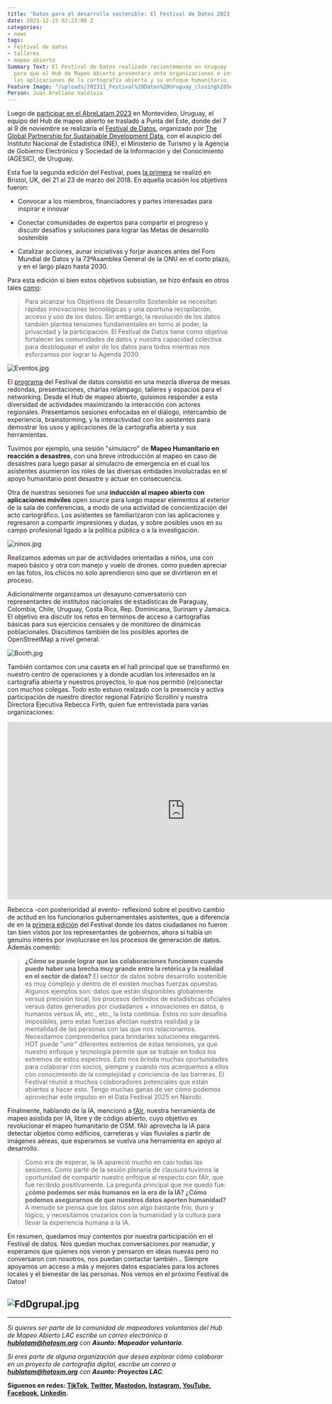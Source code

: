 ```yaml
---
title: 'Datos para el desarrollo sostenible: El Festival de Datos 2023'
date: 2023-12-15 02:23:00 Z
categories:
- news
tags:
- Festival de datos
- talleres
- mapeo abierto
Summary Text: El Festival de Datos realizado recientemente en Uruguay fue la oportunidad
  para que el Hub de Mapeo Abierto presentara ante organizaciones e instituciones
  las aplicaciones de la cartografía abierta y su enfoque humanitario.
Feature Image: "/uploads/202311_Festival%20Datos%20Uruguay_closing%20Session%20Rebecca%20Firth%2003.jpg"
Person: Juan Arellano Valdivia
---
```


Luego de [participar en el AbreLatam 2023](https://www.hotosm.org/updates/abrelatam-2023/) en Montevideo, Uruguay, el equipo del Hub de mapeo abierto se trasladó a Punta del Este, donde del 7 al 9 de noviembre se realizaría el [Festival de Datos](https://www.data4sdgs.org/es/festivaldedatos), organizado por [The Global Partnership for Sustainable Development Data](https://www.data4sdgs.org/), con el auspicio del Instituto Nacional de Estadística (INE), el Ministerio de Turismo y la Agencia de Gobierno Electrónico y Sociedad de la Información y del Conocimiento (AGESIC), de Uruguay.

Esta fue la segunda edición del Festival, pues [la primera](https://www.data4sdgs.org/sites/default/files/2018-06/Data%20Fest%20Report_Final_11June_compressed.pdf) se realizó en Bristol, UK, del 21 al 23 de marzo del 2018. En aquella ocasión los objetivos fueron:

* Convocar a los miembros, financiadores y partes interesadas para inspirar e innovar

* Conectar comunidades de expertos para compartir el progreso y discutir desafíos y soluciones para lograr las Metas de desarrollo sostenible

* Catalizar acciones, aunar iniciativas y forjar avances antes del Foro Mundial de Datos y la 73ªAsamblea General de la ONU en el corto plazo, y en el largo plazo hasta 2030.

Para esta edición si bien estos objetivos subsistían, se hizo énfasis en otros tales [como](https://www.data4sdgs.org/es/festivaldedatos):

> Para alcanzar los Objetivos de Desarrollo Sostenible se necesitan rápidas innovaciones tecnológicas y una oportuna recopilación, acceso y uso de los datos. Sin embargo, la revolución de los datos también plantea tensiones fundamentales en torno al poder, la privacidad y la participación. El Festival de Datos tiene como objetivo fortalecer las comunidades de datos y nuestra capacidad colectiva para desbloquear el valor de los datos para todos mientras nos esforzamos por lograr la Agenda 2030.

![Eventos.jpg](/uploads/Eventos.jpg)

El [programa](https://www.data4sdgs.org/es/festivaldedatos/programa) del Festival de datos consistió en una mezcla diversa de mesas redondas, presentaciones, charlas relámpago, talleres y espacios para el networking. Desde el Hub de mapeo abierto, quisimos responder a esta diversidad de actividades maximizando la interacción con actores regionales. Presentamos sesiones enfocadas en el diálogo, intercambio de experiencia, brainstorming, y la interactividad con los asistentes para demostrar los usos y aplicaciones de la cartografía abierta y sus herramientas.

Tuvimos por ejemplo, una sesión "simulacro" de **Mapeo Humanitario en reacción a desastres**, con una breve introducción al mapeo en caso de desastres para luego pasar al simulacro de emergencia en el cual los asistentes asumieron los roles de las diversas entidades involucradas en el apoyo humanitario post desastre y actuar en consecuencia.

Otra de nuestras sesiones fue una **inducción al mapeo abierto con aplicaciones móviles** open source para luego mapear elementos al exterior de la sala de conferencias, a modo de una actividad de concientización del acto cartográfico. Los asistentes se familiarizaron con las aplicaciones y regresaron a compartir impresiones y dudas, y sobre posibles usos en su campo profesional ligado a la política pública o a la investigación.

![ninos.jpg](/uploads/ninos.jpg)

Realizamos ademas un par de actividades orientadas a niños, una con mapeo básico y otra con manejo y vuelo de drones. como pueden apreciar en las fotos, los chicos no solo aprendieron sino que se divirtieron en el proceso.

Adicionalmente organizamos un desayuno conversatorio con representantes de institutos nacionales de estadísticas de Paraguay, Colombia, Chile, Uruguay, Costa Rica, Rep. Dominicana, Surinam y Jamaica. El objetivo era discutir los retos en términos de acceso a cartografías básicas para sus ejercicios censales y de monitoreo de dinámicas poblacionales. Discutimos también de los posibles aportes de OpenStreetMap a nivel general.

![Booth.jpg](/uploads/Booth.jpg)

También contamos con una caseta en el hall principal que se transformó en nuestro centro de operaciones y a donde acudían los interesados en la cartografía abierta y nuestros proyectos, lo que nos permitió (re)conectar con muchos colegas. Todo esto estuvo realzado con la presencia y activa participación de nuestro director regional Fabrizio Scrollini y nuestra Directora Ejecutiva Rebecca Firth, quien fue entrevistada para varias organizaciones:

<iframe width="800" height="400" src="https://www.youtube.com/embed/PAyRlnGm1hY?si=JeR5mJnnw9OEP7h8" title="YouTube video player" frameborder="0" allow="accelerometer; autoplay; clipboard-write; encrypted-media; gyroscope; picture-in-picture; web-share" allowfullscreen></iframe>

Rebecca -con posterioridad al evento- reflexionó sobre el positivo cambio de actitud en los funcionarios gubernamentales asistentes, que a diferencia de en la [primera edición](https://www.data4sdgs.org/blog/recap-un-world-data-forum-using-openstreetmap-sustainable-development-goals) del Festival donde los datos ciudadanos no fueron tan bien vistos por los representantes de gobiernos, ahora si había un genuino interés por involucrase en los procesos de generación de datos. Además comentó:

> **¿Cómo se puede lograr que las colaboraciones funcionen cuando puede haber una brecha muy grande entre la retórica y la realidad en el sector de datos?** El sector de datos sobre desarrollo sostenible es muy complejo y dentro de él existen muchas fuerzas opuestas. Algunos ejemplos son: datos que están disponibles globalmente versus precisión local, los procesos definidos de estadísticas oficiales versus datos generados por ciudadanos \+ innovaciones en datos, o humanos versus IA, etc., etc., la lista continúa. Estos no son desafíos imposibles, pero estas fuerzas afectan nuestra realidad y la mentalidad de las personas con las que nos relacionamos. Necesitamos comprenderlos para brindarles soluciones elegantes. HOT puede "unir" diferentes extremos de estas tensiones, ya que nuestro enfoque y tecnología permite que se trabaje en todos los extremos de estos espectros. Esto nos brinda muchas oportunidades para colaborar con socios, siempre y cuando nos acerquemos a ellos con conocimiento de la complejidad y conciencia de las barreras. El Festival reunió a muchos colaboradores potenciales que están abiertos a hacer esto. Tengo muchas ganas de ver cómo podemos aprovechar este impulso en el Data Festival 2025 en Nairobi.

Finalmente, hablando de la IA, mencionó a [fAIr](https://www.hotosm.org/tech-blog/hot-tech-talks-fair/), nuestra herramienta de mapeo asistida por IA, libre y de código abierto, cuyo objetivo es revolucionar el mapeo humanitario de OSM. fAIr aprovecha la IA para detectar objetos como edificios, carreteras y vías fluviales a partir de imágenes aéreas, que esperamos se vuelva una herramienta en apoyo al desarrollo.

> Como era de esperar, la IA apareció mucho en casi todas las sesiones. Como parte de la sesión plenaria de clausura tuvimos la oportunidad de compartir nuestro enfoque al respecto con fAIr, que fue recibido positivamente. La pregunta principal que me quedó fue: **¿cómo podemos ser más humanos en la era de la IA? ¿Cómo podemos asegurarnos de que nuestros datos aporten humanidad?** A menudo se piensa que los datos son algo bastante frío, duro y lógico, y necesitamos cruzarlos con la humanidad y la cultura para llevar la experiencia humana a la IA.

En resumen, quedamos muy contentos por nuestra participación en el Festival de datos. Nos quedan muchas conversaciones por reanudar, y esperamos que quienes nos vieron y pensaron en ideas nuevas pero no conversaron con nosotros, nos puedan contactar también... Siempre apoyamos un acceso a más y mejores datos espaciales para los actores locales y el bienestar de las personas. Nos vemos en el próximo Festival de Datos!

## ![FdDgrupal.jpg](/uploads/FdDgrupal.jpg)

---

*Si quieres ser parte de la comunidad de mapeadores voluntarios del Hub de Mapeo Abierto LAC escribe un correo electrónico a **[hublatam@hotosm.org](mailto:hublatam@hotosm.org)** con **Asunto: Mapeador voluntario**.*

*Si eres parte de alguna organización que desea explorar cómo colaborar en un proyecto de cartografía digital, escribe un correo a **[hublatam@hotosm.org](mailto:hublatam@hotosm.org)** con **Asunto: Proyectos LAC**.*

**Síguenos en redes: [TikTok](https://www.tiktok.com/@mapeoabierto_la?lang=es), [Twitter](https://twitter.com/mapeoabierto_la), [Mastodon](https://mapstodon.space/@mapeoabierto_la), [Instagram](https://www.instagram.com/mapeoabierto_la/), [YouTube](https://www.youtube.com/channel/UCTH6Z_QODJ4NmmBmubS68VA), [Facebook](https://www.facebook.com/Mapeo-abierto-Am%C3%A9rica-Latina-102804808622456/), [Linkedin](https://www.linkedin.com/showcase/91453300/admin/feed/posts/).**